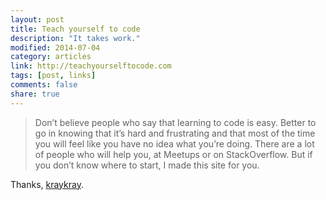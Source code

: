 ```yaml
---
layout: post
title: Teach yourself to code
description: "It takes work."
modified: 2014-07-04
category: articles
link: http://teachyourselftocode.com
tags: [post, links]
comments: false
share: true
---
```


> Don’t believe people who say that learning to code is easy. Better to go in knowing that it’s hard and frustrating and that most of the time you will feel like you have no idea what you’re doing. There are a lot of people who will help you, at Meetups or on StackOverflow. But if you don’t know where to start, I made this site for you.

Thanks, [kraykray](https://twitter.com/kraykray).
